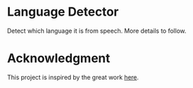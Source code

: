 # Language Detector
Detect which language it is from speech. More details to follow.

# Acknowledgment
This project is inspired by the great work [here](https://github.com/twerkmeister/iLID).

